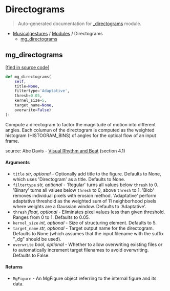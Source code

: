 # Directograms

> Auto-generated documentation for [_directograms](https://github.com/fourMs/MGT-python/blob/master/musicalgestures/_directograms.py) module.

- [Musicalgestures](README.md#musicalgestures-index) / [Modules](MODULES.md#musicalgestures-modules) / Directograms
    - [mg_directograms](#mg_directograms)

## mg_directograms

[[find in source code]](https://github.com/fourMs/MGT-python/blob/master/musicalgestures/_directograms.py#L28)

```python
def mg_directograms(
    self, 
    title=None, 
    filtertype='Adaptative', 
    thresh=0.05, 
    kernel_size=5, 
    target_name=None, 
    overwrite=False)
):
```

Compute a directogram to factor the magnitude of motion into different angles.
Each columun of the directogram is computed as the weighted histogram (HISTOGRAM_BINS) of angles for the optical flow of an input frame.

source: Abe Davis - [Visual Rhythm and Beat](http://www.abedavis.com/files/papers/VisualRhythm_Davis18.pdf) (section 4.1)

#### Arguments

- `title` *str, optional* - Optionally add title to the figure. Defaults to None, which uses 'Directogram' as a title. Defaults to None.
- `filtertype` *str, optional* - 'Regular' turns all values below `thresh` to 0. 'Binary' turns all values below `thresh` to 0, above `thresh` to 1. 'Blob' removes individual pixels with erosion method. 'Adaptative' perform adaptative threshold as the weighted sum of 11 neighborhood pixels where weights are a Gaussian window. Defaults to 'Adaptative'.
- `thresh` *float, optional* - Eliminates pixel values less than given threshold. Ranges from 0 to 1. Defaults to 0.05.
- `kernel_size` *int, optional* - Size of structuring element. Defaults to 5.
- `target_name` *str, optional* - Target output name for the directogram. Defaults to None (which assumes that the input filename with the suffix "_dg" should be used).
- `overwrite` *bool, optional* - Whether to allow overwriting existing files or to automatically increment target filenames to avoid overwriting. Defaults to False.

#### Returns

- `MgFigure` - An MgFigure object referring to the internal figure and its data.